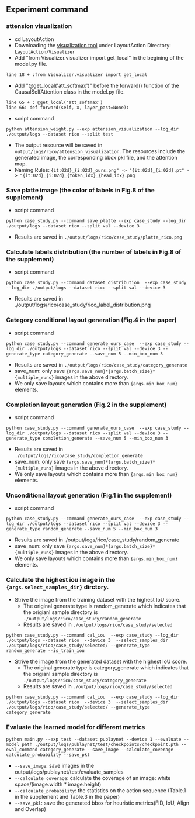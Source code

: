 ## Experiment command
### attension visualization
- cd LayoutAction
- Downloading the [visualization tool](https://github.com/luo3300612/Visualizer) under LayoutAction Directory: `LayoutAction/Visualizer`
- Add "from Visualizer.visualizer import get_local" in the begining of the model.py file.
```
line 18 + :from Visualizer.visualizer import get_local
```
- Add "@get_local('att_softmax')" before the forward() function of the CausalSelfAttention class in the model.py file. 
```
line 65 + : @get_local('att_softmax')
line 66: def forward(self, x, layer_past=None):
```
- script command
```
python attension_weight.py --exp attension_visualization --log_dir ./output/logs --dataset rico --split test
```
- The output resource will be saved in `output/logs/rico/attension_visualization`. The resources include the generated image, the corresponding bbox pkl file, and the attention map. 
- Naming Rules: `{it:02d}_{i:02d}_ours.png" -> "{it:02d}_{i:02d}.pt" -> "{it:02d}_{i:02d}_{token_idx}_{head_idx}.png`

### Save platte image (the color of labels in Fig.8 of the supplement)
- script command
```
python case_study.py --command save_platte --exp case_study --log_dir ./output/logs --dataset rico --split val --device 3
```
- Results are saved in `./output/logs/rico/case_study/platte_rico.png`

### Calculate labels distribution (the number of labels in Fig.8 of the supplement)
- script command
```
python case_study.py --command dataset_distribution  --exp case_study --log_dir ./output/logs --dataset rico --split val --device 3
```
- Results are saved in ./output/logs/rico/case_study/rico_label_distribution.png

### Category conditional layout generation (Fig.4 in the paper)
- script command
```
python case_study.py --command generate_ours_case  --exp case_study --log_dir ./output/logs --dataset rico --split val --device 3 --generate_type category_generate --save_num 5 --min_box_num 3
```
- Results are saved in `./output/logs/rico/case_study/category_generate`
- save_num: only save `{args.save_num}*{args.batch_size}*{multiple_runs}` images in the above directory. 
- We only save layouts which contains more than `{args.min_box_num}` elements.

### Completion layout generation (Fig.2 in the supplement)
- script command
```
python case_study.py --command generate_ours_case  --exp case_study --log_dir ./output/logs --dataset rico --split val --device 3 --generate_type completion_generate --save_num 5 --min_box_num 3
```
- Results are saved in `./output/logs/rico/case_study/completion_generate`
- save_num: only save `{args.save_num}*{args.batch_size}*{multiple_runs}` images in the above directory.
- We only save layouts which contains more than `{args.min_box_num}` elements. 

### Unconditional layout generation (Fig.1 in the supplement)
- script command
```
python case_study.py --command generate_ours_case  --exp case_study --log_dir ./output/logs --dataset rico --split val --device 3 --generate_type random_generate --save_num 5 --min_box_num 3
```
- Results are saved in ./output/logs/rico/case_study/random_generate
- save_num: only save `{args.save_num}*{args.batch_size}*{multiple_runs}` images in the above directory.
- We only save layouts which contains more than `{args.min_box_num}` elements.

### Calculate the highest iou image in the `{args.select_samples_dir}` dirctory.
- Strive the image from the training dataset with the highest IoU score.
    - The original generate type is random_generate which indicates that the origianl sample directory is `./output/logs/rico/case_study/random_generate`
    - Results are saved in `./output/logs/rico/case_study/selected`
```
python case_study.py --command cal_iou  --exp case_study --log_dir ./output/logs --dataset rico  --device 3  --select_samples_dir ./output/logs/rico/case_study/selected/ --generate_type random_generate --is_train_iou
```

- Strive the image from the generated dataset with the highest IoU score.
    - The original generate type is category_generate which indicates that the origianl sample directory is `./output/logs/rico/case_study/category_generate`
    - Results are saved in `./output/logs/rico/case_study/selected`
```
python case_study.py --command cal_iou  --exp case_study --log_dir ./output/logs --dataset rico  --device 3  --select_samples_dir ./output/logs/rico/case_study/selected/ --generate_type category_generate
```

### Evaluate the learned model for different metrics
```
python main.py --exp test --dataset publaynet --device 1 --evaluate --model_path ./output/logs/publaynet/test/checkpoints/checkpoint.pth --eval_command category_generate --save_image --calculate_coverage --calculate_probability --save_pkl
```
- `--save_image`: save images in the output/logs/publaynet/test/evaluate_samples
- `--calculate_coverage`: calculate the coverage of an image: white space/(image.width * image.height)
- `--calculate_probability`: the statistics on the action sequence (Table.1 in the supplement and Table.3 in the paper)
- `--save_pkl`: save the generated bbox for heuristic metrics(FID, IoU, Align and Overlap)
